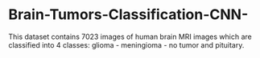 # Brain-Tumors-Classification-CNN-
This dataset contains 7023 images of human brain MRI images which are classified into 4 classes: glioma - meningioma - no tumor and pituitary.
